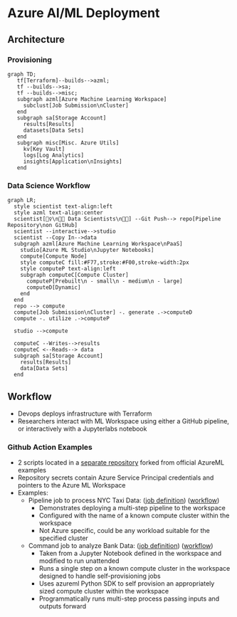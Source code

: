# Azure AI/ML Deployment

## Architecture

### Provisioning
```mermaid
graph TD;
   tf[Terraform]--builds-->azml;
   tf --builds-->sa;
   tf --builds-->misc;
   subgraph azml[Azure Machine Learning Workspace]
     subclust[Job Submission\nCluster]
   end
   subgraph sa[Storage Account]
     results[Results]
     datasets[Data Sets]
   end
   subgraph misc[Misc. Azure Utils]
     kv[Key Vault]
     logs[Log Analytics]
     insights[Application\nInsights]
   end

```

### Data Science Workflow

```mermaid
graph LR;
  style scientist text-align:left
  style azml text-align:center
  scientist[🙋‍♀️\n👩‍🔬 Data Scientists\n🧑‍💻] --Git Push--> repo[Pipeline Repository\non GitHub]
  scientist --interactive-->studio
  scientist --Copy In-->data
  subgraph azml[Azure Machine Learning Workspace\nPaaS]
    studio[Azure ML Studio\nJupyter Notebooks]
    compute[Compute Node]
    style computeC fill:#F77,stroke:#F00,stroke-width:2px
    style computeP text-align:left
    subgraph computeC[Compute Cluster]
      computeP[Prebuilt\n - small\n - medium\n - large]
      computeD[Dynamic]
    end
  end
  repo --> compute
  compute[Job Submission\nCluster] -. generate .->computeD
  compute -. utilize .->computeP

  studio -->compute

  computeC --Writes-->results
  computeC <--Reads--> data
  subgraph sa[Storage Account]
    results[Results]
    data[Data Sets]
  end
```

## Workflow

* Devops deploys infrastructure with Terraform
* Researchers interact with ML Workspace using either a GitHub pipeline, or interactively with a Jupyterlabs notebook

### Github Action Examples

* 2 scripts located in a [separate repository](https://github.com/jimwood/azureml-examples) forked from official AzureML examples
* Repository secrets contain Azure Service Principal credentials and pointers to the Azure ML Workspace
* Examples:
  * Pipeline job to process NYC Taxi Data: ([job definition](https://github.com/jimwood/azureml-examples/tree/main/cli/jobs/pipelines/nyc-taxi)) ([workflow](https://github.com/jimwood/azureml-examples/blob/main/.github/workflows/cli-jobs-pipelines-nyc-taxi-pipeline.yml))
    * Demonstrates deploying a multi-step pipeline to the workspace
    * Configured with the name of a known compute cluster within the workspace
    * Not Azure specific, could be any workload suitable for the specified cluster
  * Command job to analyze Bank Data: ([job definition](https://github.com/jimwood/azureml-examples/tree/main/cli/jobs/single-step/dynamic-compute/bank-data)) ([workflow](https://github.com/jimwood/azureml-examples/blob/main/.github/workflows/cli-jobs-single-step-bank-data-job.yml))
    * Taken from a Jupyter Notebook defined in the workspace and modified to run unattended
    * Runs a single step on a known compute cluster in the workspace designed to handle self-provisioning jobs
    * Uses azureml Python SDK to self provision an appropriately sized compute cluster within the workspace
    * Programmatically runs multi-step process passing inputs and outputs forward